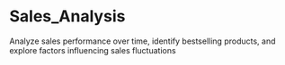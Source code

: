 # Sales_Analysis
Analyze sales performance over time, identify bestselling products, and explore factors influencing sales fluctuations
